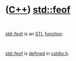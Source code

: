 
 

 

 

 

 

([C++](Cpp.md)) [std::feof](CppStdFeof.md)
=========================================

 

[std::feof](CppStdFeof.md) is an [STL](CppStl.md)
[function](CppFunction.md).

 

[std::feof](CppStdFeof.md) is [defined](CppDefinition.md) in
[cstdio.h](CppCstdioH.md).

 

 

 

 

 

 

